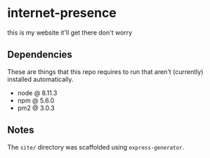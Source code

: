 # internet-presence


this is my website it'll get there don't worry


Dependencies
------------

These are things that this repo requires to run that aren't
(currently) installed automatically.

* node @ 8.11.3
* npm @ 5.6.0
* pm2 @ 3.0.3


Notes
-----

The `site/` directory was scaffolded using `express-generator`.
